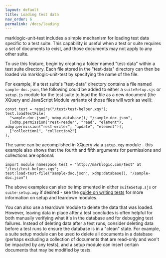 ```yaml
---
layout: default
title: Loading test data
nav_order: 6
permalink: /docs/loading
---
```


marklogic-unit-test includes a simple mechanism for loading test data specific to a test suite. This capability is 
useful when a test or suite requires a set of documents to exist, and those documents may not apply to any other suite. 

To use this feature, begin by creating a folder named "test-data" within a test suite directory. Each file stored in the
"test-data" directory can then be loaded via marklogic-unit-test by specifying the name of the file.

For example, if a test suite's "test-data" directory contains a file named `sample-doc.json`, the following could be 
added to either a `suiteSetup.sjs` or `setup.js` module for the test suite to load the file as a new document (the 
XQuery and JavaScript Module variants of those files will work as well):

```
const test = require("/test/test-helper.xqy");
test.loadTestFile(
  "sample-doc.json", xdmp.database(), "/sample-doc.json",
  [xdmp.permission("rest-reader", "read", "element"), xdmp.permission("rest-writer", "update", "element")],
  ["collection1", "collection2"]
);
```

The same can be accomplished in XQuery via a `setup.xqy` module - this example also shows that the fourth and fifth
arguments for permissions and collections are optional:

```
import module namespace test = "http://marklogic.com/test" at "/test/test-helper.xqy";
test:load-test-file("sample-doc.json", xdmp:database(), "/sample-doc.json")
```

The above examples can also be implemented in either `suiteSetup.sjs` or `suite-setup.xqy` if desired - see the 
[guide on writing tests](/docs/writing) for more information on setup and teardown modules.

You can also use a teardown module to delete the data that was loaded. However, leaving data in place after a test 
concludes is often helpful for both manually verifying what it's in the database and for debugging test failures. 
Instead of deleting data after a test runs, consider deleting data before a test runs to ensure the database is in a 
"clean" state. For example, a suite setup module can be used to delete all documents in a database (perhaps excluding a 
collection of documents that are read-only and won't be impacted by any tests), and a setup module can insert certain
documents that may be modified by tests.

